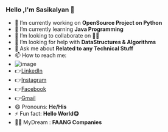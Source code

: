 ### Hello ,I'm Sasikalyan 👋

- 🔭 I’m currently working on **OpenSource Project on Python**
- 🌱 I’m currently learning **Java Programming**
- 👯 I’m looking to collaborate on 🤷‍♂️
- 🤔 I’m looking for help with **DataStructures & Algorithms**
- 💬 Ask me about **Related to any Technical Stuff**
- 📫 How to reach me:
- ![image](https://user-images.githubusercontent.com/67740644/124902590-b36fc300-e000-11eb-9b37-49e5eca031fa.png)
- 👉[LinkedIn](https://www.linkedin.com/in/sasikalyan-kanakam-857b40197/)
- 👉[Instagram](https://www.instagram.com/sasikalyan__tagore__/)
- 👉[Facebook](https://www.facebook.com/sasikalyan.kanakam/)
- 👉[Gmail](kanakamsasikalyan1@gmail.com)
- 😄 Pronouns: **He/His**
- ⚡ Fun fact: **Hello World😋**
- 🐱‍🏍 MyDream : **FAANG Companies**
